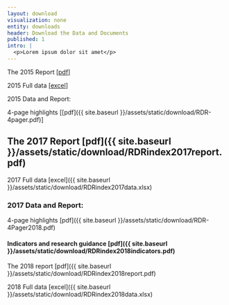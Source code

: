 ```yaml
---
layout: download
visualization: none
entity: downloads
header: Download the Data and Documents
published: 1
intro: | 
  <p>Lorem ipsum dolor sit amet</p>
---
```

The 2015 Report \[[pdf](\"http://localhost:3000/assets/static/download/RDRindex2015report.pdf\")\]

2015 Full data \[[excel](\"http://localhost:3000/assets/static/download/RDRindex2015report.pdf\")\]

2015 Data and Report:

4-page highlights \[\[pdf\]({{ site.baseurl }}/assets/static/download/RDR-4pager.pdf)\]

The 2017 Report \[pdf\]({{ site.baseurl }}/assets/static/download/RDRindex2017report.pdf)
-----------------------------------------------------------------------------------------

2017 Full data \[excel\]({{ site.baseurl }}/assets/static/download/RDRindex2017data.xlsx)

### 2017 Data and Report:

4-page highlights \[pdf\]({{ site.baseurl }}/assets/static/download/RDR-4Pager2018.pdf)

#### Indicators and research guidance \[pdf\]({{ site.baseurl }}/assets/static/download/RDRindex2018indicators.pdf)

The 2018 report \[pdf\]({{ site.baseurl }}/assets/static/download/RDRindex2018report.pdf)

2018 Full data \[excel\]({{ site.baseurl }}/assets/static/download/RDRindex2018data.xlsx)